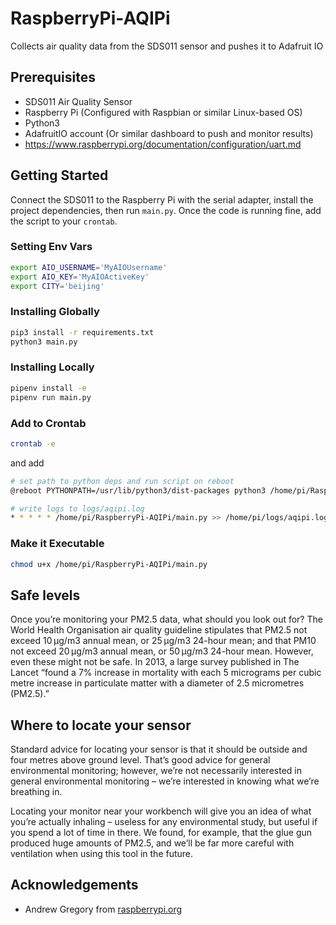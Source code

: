 # RaspberryPi-AQIPi

Collects air quality data from the SDS011 sensor and pushes it to Adafruit IO

## Prerequisites

- SDS011 Air Quality Sensor
- Raspberry Pi (Configured with Raspbian or similar Linux-based OS)
- Python3
- AdafruitIO account (Or similar dashboard to push and monitor results)
- https://www.raspberrypi.org/documentation/configuration/uart.md

## Getting Started

Connect the SDS011 to the Raspberry Pi with the serial adapter, install the project dependencies, then run `main.py`.
Once the code is running fine, add the script to your `crontab`.

### Setting Env Vars

```sh
export AIO_USERNAME='MyAIOUsername'
export AIO_KEY='MyAIOActiveKey'
export CITY='beijing'
```

### Installing Globally

```sh
pip3 install -r requirements.txt
python3 main.py
```

### Installing Locally

```sh
pipenv install -e
pipenv run main.py
```

### Add to Crontab

```sh
crontab -e
```

and add

```sh
# set path to python deps and run script on reboot
@reboot PYTHONPATH=/usr/lib/python3/dist-packages python3 /home/pi/RaspberryPiAQIPi/main.py &

# write logs to logs/aqipi.log
* * * * * /home/pi/RaspberryPi-AQIPi/main.py >> /home/pi/logs/aqipi.log 2>&1
```

### Make it Executable

```sh
chmod u+x /home/pi/RaspberryPi-AQIPi/main.py
```

## Safe levels

Once you’re monitoring your PM2.5 data, what should you look out for? The World Health Organisation air quality guideline stipulates that PM2.5 not exceed 10 µg/m3 annual mean, or 25 µg/m3 24-hour mean; and that PM10 not exceed 20 µg/m3 annual mean, or 50 µg/m3 24-hour mean. However, even these might not be safe. In 2013, a large survey published in The Lancet “found a 7% increase in mortality with each 5 micrograms per cubic metre increase in particulate matter with a diameter of 2.5 micrometres (PM2.5).”

## Where to locate your sensor

Standard advice for locating your sensor is that it should be outside and four metres above ground level. That’s good advice for general environmental monitoring; however, we’re not necessarily interested in general environmental monitoring – we’re interested in knowing what we’re breathing in.

Locating your monitor near your workbench will give you an idea of what you’re actually inhaling – useless for any environmental study, but useful if you spend a lot of time in there. We found, for example, that the glue gun produced huge amounts of PM2.5, and we’ll be far more careful with ventilation when using this tool in the future.

## Acknowledgements

- Andrew Gregory from [raspberrypi.org](https://www.raspberrypi.org/blog/monitor-air-quality-with-a-raspberry-pi/)